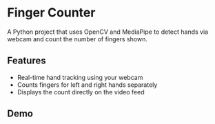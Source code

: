 # Finger Counter
A Python project that uses OpenCV and MediaPipe to detect hands via webcam and count the number of fingers shown.

## Features
- Real-time hand tracking using your webcam
- Counts fingers for left and right hands separately
- Displays the count directly on the video feed

## Demo

